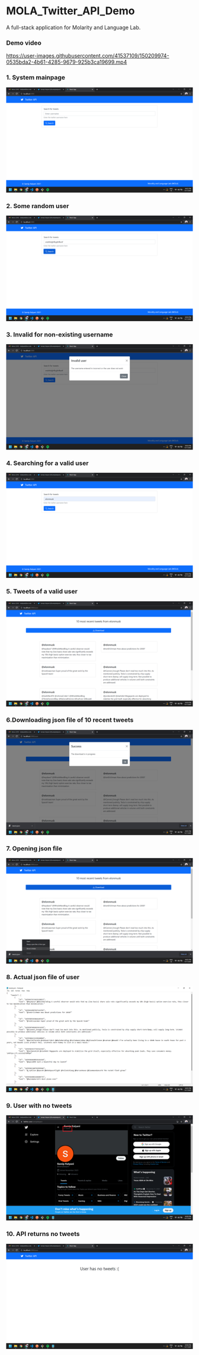# MOLA_Twitter_API_Demo
A full-stack application for Molarity and Language Lab.

### Demo video

https://user-images.githubusercontent.com/41537109/150209974-0535bda2-4b61-4285-9679-925b3ca19699.mp4

### 1. System mainpage
![](/project_images/1_main_page.png)

### 2. Some random user
![](/project_images/2_random_username.png)

### 3. Invalid for non-existing username
![](/project_images/3_invalid_for_random_username.png)

### 4. Searching for a valid user
![](/project_images/4_elonmusk.png)

### 5. Tweets of a valid user
![](/project_images/5_elonmusk_tweets.png)

### 6.Downloading json file of 10 recent tweets
![](/project_images/6_download_json_elon_musk.png)

### 7. Opening json file
![](/project_images/7_opening_json.png)

### 8. Actual json file of user
![](/project_images/8_elonmusk_json.png)

### 9. User with no tweets
![](/project_images/13_User_with_0_tweets.png)

### 10. API returns no tweets
![](/project_images/14_Page_showing_user_has_no_tweets.png)
